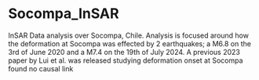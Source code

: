 # Socompa_InSAR
InSAR Data analysis over Socompa, Chile. Analysis is focused around how the deformation at Socompa was effected by 2 earthquakes; a M6.8 on the 3rd of June 2020 and a M7.4 on the 19th of July 2024. A previous 2023 paper by Lui et al. was released studying deformation onset at Socompa found no causal link
